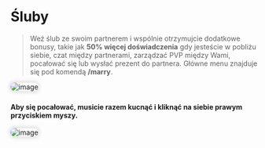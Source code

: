 <style>
img:not(.medium-zoom-image--opened):not(.navbar-link-icon) {
    max-width: 550px; /* Maksymalna szerokość */
    max-height: 500px; /* Maksymalna wysokość */
    width: auto; /* Automatyczna szerokość */
    height: auto; /* Automatyczna wysokość */
    object-fit: contain; /* Dopasowanie bez przycinania */
    margin: 0 8px 4px 0;
    box-shadow: 0 0 6px 4px rgba(0, 0, 0, .1);
    border-radius: 10px;
}
</style>

# Śluby

> Weź ślub ze swoim partnerem i wspólnie otrzymujcie dodatkowe bonusy, takie jak **50% więcej doświadczenia** gdy jesteście w pobliżu siebie, czat między partnerami, zarządzać PVP między Wami, pocałować się lub wysłać prezent do partnera. Główne menu znajduje się pod komendą **/marry**.

![image](/pages/images/marriage/marriage-1.gif)

#### Aby się pocałować, musicie razem kucnąć i kliknąć na siebie **prawym przyciskiem myszy**.

![image](/pages/images/marriage/marriage-2.gif)
